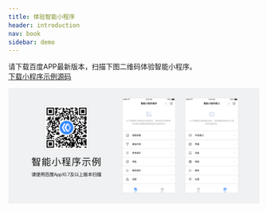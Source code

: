 ```yaml
---
title: 体验智能小程序
header: introduction
nav: book
sidebar: demo
---
```


请下载百度APP最新版本，扫描下图二维码体验智能小程序。  
[下载小程序示例源码](http://searchbox.bj.bcebos.com/miniapp/miniappdemo/demo.zip)  

![图片](../../img/demo/demo.png)

